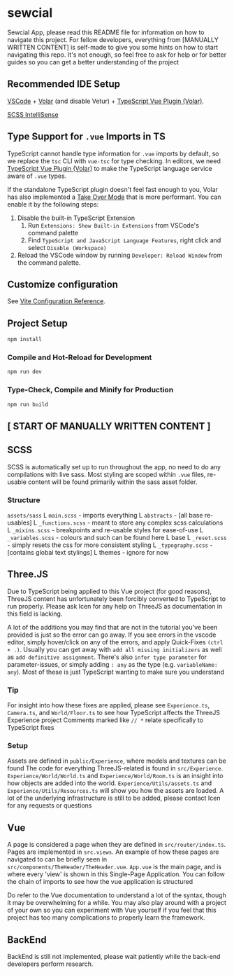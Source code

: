 # sewcial

Sewcial App, please read this README file for information on how to navigate this project.
For fellow developers, everything from [MANUALLY WRITTEN CONTENT] is self-made to give you some hints on how to start navigating this repo.
It's not enough, so feel free to ask for help or for better guides so you can get a better understanding of the project

## Recommended IDE Setup

[VSCode](https://code.visualstudio.com/) + [Volar](https://marketplace.visualstudio.com/items?itemName=Vue.volar) (and disable Vetur) + [TypeScript Vue Plugin (Volar)](https://marketplace.visualstudio.com/items?itemName=Vue.vscode-typescript-vue-plugin).

[SCSS IntelliSense](https://marketplace.visualstudio.com/items?itemName=mrmlnc.vscode-scss)

## Type Support for `.vue` Imports in TS

TypeScript cannot handle type information for `.vue` imports by default, so we replace the `tsc` CLI with `vue-tsc` for type checking. In editors, we need [TypeScript Vue Plugin (Volar)](https://marketplace.visualstudio.com/items?itemName=Vue.vscode-typescript-vue-plugin) to make the TypeScript language service aware of `.vue` types.

If the standalone TypeScript plugin doesn't feel fast enough to you, Volar has also implemented a [Take Over Mode](https://github.com/johnsoncodehk/volar/discussions/471#discussioncomment-1361669) that is more performant. You can enable it by the following steps:

1. Disable the built-in TypeScript Extension
    1) Run `Extensions: Show Built-in Extensions` from VSCode's command palette
    2) Find `TypeScript and JavaScript Language Features`, right click and select `Disable (Workspace)`
2. Reload the VSCode window by running `Developer: Reload Window` from the command palette.

## Customize configuration

See [Vite Configuration Reference](https://vitejs.dev/config/).

## Project Setup

```sh
npm install
```

### Compile and Hot-Reload for Development

```sh
npm run dev
```

### Type-Check, Compile and Minify for Production

```sh
npm run build
```

## [ START OF MANUALLY WRITTEN CONTENT ]

## SCSS

SCSS is automatically set up to run throughout the app, no need to do any compilations with live sass.
Most styling are scoped within `.vue` files, re-usable content will be found primarily within the sass asset folder.

### Structure

`assets/sass`
    L `main.scss` - imports everything
    L `abstracts` - [all base re-usables]
        L `_functions.scss` - meant to store any complex scss calculations
        L `_mixins.scss` - breakpoints and re-usable styles for ease-of-use
        L `_variables.scss` - colours and such can be found here
    L base
        L `_reset.scss` - simply resets the css for more consistent styling
        L `_typography.scss` - [contains global text stylings]
    L themes - ignore for now

## Three.JS

Due to TypeScript being applied to this Vue project (for good reasons), ThreeJS content has unfortunately been forcibly converted to TypeScript to run properly.
Please ask Icen for any help on ThreeJS as documentation in this field is lacking.

A lot of the additions you may find that are not in the tutorial you've been provided is just so the error can go away.
If you see errors in the vscode editor, simply hover/click on any of the errors, and apply Quick-Fixes `(ctrl + .)`.
Usually you can get away with `add all missing initializers` as well as `add definitive assignment`.
There's also `infer type parameter` for parameter-issues, or simply adding `: any` as the type (e.g. `variableName: any`).
Most of these is just TypeScript wanting to make sure you understand

### Tip

For insight into how these fixes are applied, please see `Experience.ts`, `Camera.ts`, and `World/Floor.ts` to see how
TypeScript affects the ThreeJS Experience project
Comments marked like `// *` relate specifically to TypeScript fixes

### Setup

Assets are defined in `public/Experience`, where models and textures can be found
The code for everything ThreeJS-related is found in `src/Experience`.
`Experience/World/World.ts` and `Experience/World/Room.ts` is an insight into how objects are added into the world.
`Experience/Utils/assets.ts` and `Experience/Utils/Resources.ts` will show you how the assets are loaded.
A lot of the underlying infrastructure is still to be added, please contact Icen for any requests or questions

## Vue

A page is considered a page when they are defined in `src/router/index.ts`.
Pages are implemented in `src.views`.
An example of how these pages are navigated to can be briefly seen in `src/components/TheHeader/TheHeader.vue`.
`App.vue` is the main page, and is where every 'view' is shown in this Single-Page Application.
You can follow the chain of imports to see how the vue application is structured

Do refer to the Vue documentation to understand a lot of the syntax, though it may be overwhelming for a while.
You may also play around with a project of your own so you can experiment with Vue yourself if you feel that this project
has too many complications to properly learn the framework.

## BackEnd

BackEnd is still not implemented, please wait patiently while the back-end developers perform research.

